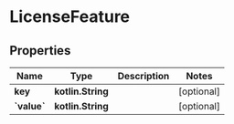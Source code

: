 
# LicenseFeature

## Properties
| Name | Type | Description | Notes |
| ------------ | ------------- | ------------- | ------------- |
| **key** | **kotlin.String** |  |  [optional] |
| **&#x60;value&#x60;** | **kotlin.String** |  |  [optional] |




